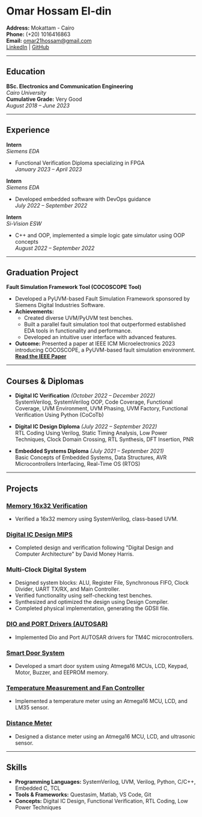 # Omar Hossam El-din
**Address:** Mokattam - Cairo  
**Phone:** (+20) 1016416863  
**Email:** omar21hossam@gmail.com  
[LinkedIn](https://linkedin.com/in/omar-hossam-el-din-20a734234) | [GitHub](https://github.com/omar21hossam)

---

## Education
**BSc. Electronics and Communication Engineering**  
*Cairo University*  
**Cumulative Grade:** Very Good  
_August 2018 – June 2023_

---

## Experience
**Intern**  
*Siemens EDA*  
- Functional Verification Diploma specializing in FPGA  
_January 2023 – April 2023_

**Intern**  
*Siemens EDA*  
- Developed embedded software with DevOps guidance  
_July 2022 – September 2022_

**Intern**  
*Si-Vision ESW*  
- C++ and OOP, implemented a simple logic gate simulator using OOP concepts  
_August 2022 – September 2022_

---

## Graduation Project
**Fault Simulation Framework Tool (COCOSCOPE Tool)**  
- Developed a PyUVM-based Fault Simulation Framework sponsored by Siemens Digital Industries Software.  
- **Achievements:**
  - Created diverse UVM/PyUVM test benches.
  - Built a parallel fault simulation tool that outperformed established EDA tools in functionality and performance.
  - Developed an intuitive user interface with advanced features.  
- **Outcome:** Presented a paper at IEEE ICM Microelectronics 2023 introducing COCOSCOPE, a PyUVM-based fault simulation environment.  
  [**Read the IEEE Paper**](https://ieeexplore.ieee.org/document/10378910)

---

## Courses & Diplomas
- **Digital IC Verification** _(October 2022 – December 2022)_  
  SystemVerilog, SystemVerilog OOP, Code Coverage, Functional Coverage, UVM Environment, UVM Phasing, UVM Factory, Functional Verification Using Python (CoCoTb)

- **Digital IC Design Diploma** _(July 2022 – September 2022)_  
  RTL Coding Using Verilog, Static Timing Analysis, Low Power Techniques, Clock Domain Crossing, RTL Synthesis, DFT Insertion, PNR

- **Embedded Systems Diploma** _(July 2021 – September 2021)_  
  Basic Concepts of Embedded Systems, Data Structures, AVR Microcontrollers Interfacing, Real-Time OS (RTOS)

---

## Projects

### [Memory 16x32 Verification](https://github.com/omar21hossam/memory16x32)
- Verified a 16x32 memory using SystemVerilog, class-based UVM.

### [Digital IC Design MIPS](https://github.com/omar21hossam/MIPS)
- Completed design and verification following "Digital Design and Computer Architecture" by David Money Harris.

### Multi-Clock Digital System
- Designed system blocks: ALU, Register File, Synchronous FIFO, Clock Divider, UART TX/RX, and Main Controller.
- Verified functionality using self-checking test benches.
- Synthesized and optimized the design using Design Compiler.
- Completed physical implementation, generating the GDSII file.

### [DIO and PORT Drivers (AUTOSAR)](https://github.com/omar21hossam/DIO-and-PORT-AUTOSAR)
- Implemented Dio and Port AUTOSAR drivers for TM4C microcontrollers.

### [Smart Door System](https://github.com/omar21hossam/SmarT-Door)
- Developed a smart door system using Atmega16 MCUs, LCD, Keypad, Motor, Buzzer, and EEPROM memory.

### [Temperature Measurement and Fan Controller](https://github.com/omar21hossam/Temperature-Measurement-System)
- Implemented a temperature meter using an Atmega16 MCU, LCD, and LM35 sensor.

### [Distance Meter](https://github.com/omar21hossam/Distance-Sensor)
- Designed a distance meter using an Atmega16 MCU, LCD, and ultrasonic sensor.

---

## Skills
- **Programming Languages:** SystemVerilog, UVM, Verilog, Python, C/C++, Embedded C, TCL  
- **Tools & Frameworks:** Questasim, Matlab, VS Code, Git  
- **Concepts:** Digital IC Design, Functional Verification, RTL Coding, Low Power Techniques
